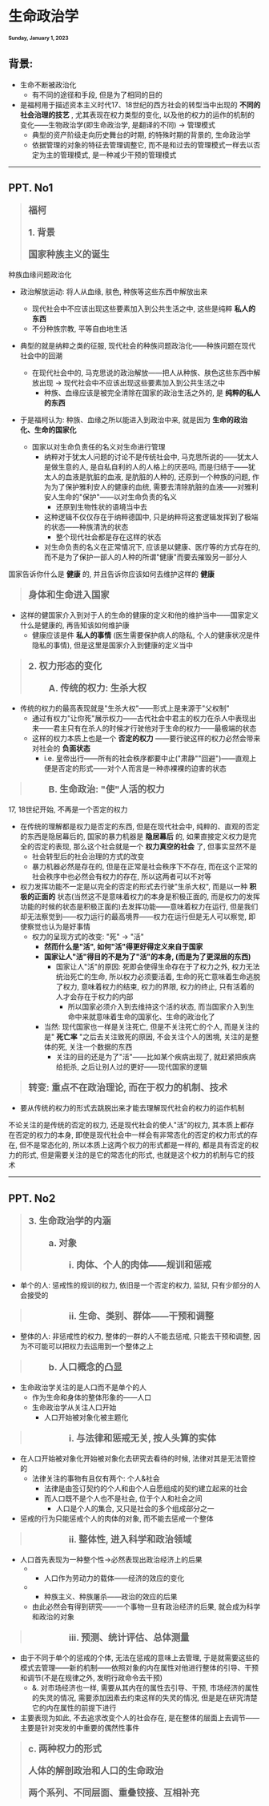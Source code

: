 # 生命政治学

<font size = 1>**Sunday, January 1, 2023**</font>

## 背景: 
- 生命不断被政治化
  - 有不同的途径和手段, 但是为了相同的目的
- 是福柯用于描述资本主义时代17、18世纪的西方社会的转型当中出现的 **不同的社会治理的技艺** , 尤其表现在权力类型的变化, 以及他的权力的运作的机制的变化——生物政治学(即生命政治学, 是翻译的不同) → 管理模式
  - 典型的资产阶级走向历史舞台的时期, 的特殊时期的背景的, 生命政治学
  - 依据管理的对象的特征去管理调整它, 而不是和过去的管理模式一样去以否定为主的管理模式, 是一种减少干预的管理模式

---

## PPT. No1

> <font size = 4>
> 
> **福柯**
> 
> **1. 背景**
> 
> **国家种族主义的诞生**
> 
> </font>

种族血缘问题政治化
- 政治解放运动: 将人从血缘, 肤色, 种族等这些东西中解放出来
  - 现代社会中不应该出现这些要素加入到公共生活之中, 这些是纯粹 **私人的东西**
  - 不分种族宗教, 平等自由地生活

- 典型的就是纳粹之类的征服, 现代社会的种族问题政治化——种族问题在现代社会中的回潮
  - 在现代社会中的, 马克思说的政治解放——把人从种族、肤色这些东西中解放出现 → 现代社会中不应该出现这些要素加入到公共生活之中
    - 种族、血缘应该是被完全清除在国家的政治生活之外的, 是 **纯粹的私人的东西** 
- 于是福柯认为: 种族、血缘之所以能进入到政治中来, 就是因为 **生命的政治化、生命的国家化**
  - 国家以对生命负责任的名义对生命进行管理
    - 纳粹对于犹太人问题的讨论不是传统社会中, 马克思所说的——犹太人是做生意的人, 是自私自利的人的人格上的厌恶吗, 而是归结于——犹太人的血液是肮脏的血液, 是肮脏的人种的, 还原到一个种族的问题, 作为为了保护雅利安人的健康的血统, 需要去清除肮脏的血液——对雅利安人生命的"保护"——以对生命负责的名义
      - 还原到生物性状的语境当中去
    - 这种逻辑不仅仅存在于纳粹德国中, 只是纳粹将这套逻辑发挥到了极端的状态——种族清洗的状态
      - 整个现代社会都是存在这样的状态
    - 对生命负责的名义在正常情况下, 应该是以健康、医疗等的方式存在的, 而不是为了保护一部人的人种的所谓"健康"而要去摧毁另一部分人

国家告诉你什么是 **健康** 的, 并且告诉你应该如何去维护这样的 **健康**

> <font size = 4>
> 
> **身体和生命进入国家**
> 
> </font>

- 这样的健国家介入到对于人的生命的健康的定义和他的维护当中——国家定义什么是健康的, 再告知该如何维护康
  - 健康应该是件 **私人的事情** (医生需要保护病人的隐私, 个人的健康状况是件隐私的事情), 但是这里是国家介入到健康的定义当中

> <font size = 4>
> 
> **2. 权力形态的变化**
> 
> &nbsp; &nbsp; &nbsp; &nbsp; **A. 传统的权力: 生杀大权**
> 
> </font>
- 传统的权力的最高表现就是"生杀大权"——形式上是来源于"父权制"
  - 通过有权力"让你死"展示权力——古代社会中君主的权力在杀人中表现出来——君主只有在杀人的时候才行驶他对于生命的权力——最极端的状态
  - 这样的权力本质上也是一个 **否定的权力** ——要行驶这样的权力必然会带来对社会的 **负面状态**
    - i.e. 皇帝出行——所有的社会秩序都要中止("肃静""回避")——直观上便是否定的形式——对个人而言是一种赤裸裸的迫害的状态

> <font size = 4>
> 
> &nbsp; &nbsp; &nbsp; &nbsp; **B. 生命政治: "使"人活的权力**
> 
> </font>

17, 18世纪开始, 不再是一个否定的权力

- 在传统的理解都是权力是否定的东西, 但是在现代社会中, 纯粹的、直观的否定的东西是隐居幕后的, 国家的暴力机器是 **隐居幕后** 的, 如果直接定义权力是完全的否定的表现, 那么这个社会就是一个 **权力真空的社会** 了, 但事实显然不是
  - 社会转型后的社会治理的方式的改变
  - 暴力机器必然是存在的, 但是在正常是社会秩序下不存在, 而在这个正常的社会秩序中也必然会有权力的存在, 所以这两者可以不对等
- 权力发挥功能不一定是以完全的否定的形式去行驶"生杀大权", 而是以一种 **积极的正面的** 状态(当然这不是意味着权力的本身是积极正面的, 而是权力的发挥功能的时候的状态是积极正面的)去发挥功能——意味着权力在运行, 但是我们却无法察觉到——权力运行的最高境界——权力在运行但是无人可以察觉, 即使察觉也认为是好事情
  - 权力的呈现方式的改变: "死" → "活"
    - **然而什么是"活", 如何"活"得更好得定义来自于国家**
    - **国家让人"活"得目的不是为了"活"的本身, (而是为了更深层的东西)**
      - 国家让人"活"的原因: 死即会使得生命存在于了权力之外, 权力无法统治死亡的生命, 所以权力必须要活着, 生命的死亡意味着生命逃脱了权力, 意味着权力的结束, 权力的界限, 权力的终止, 只有活着的人才会存在于权力的内部
        - 所以国家必须介入到去维持这个活的状态, 而当国家介入到生命中来就意味着生命的国家化、生命的政治化了
    - 当然: 现代国家也一样是关注死亡, 但是不关注死亡的个人, 而是关注的是" **死亡率** "之后去关注致死的原因, 不会关注个人的困境, 关注的是整体的死, 关注一个数据的东西
      - 关注的目的还是为了"活"——比如某个疾病出现了, 就赶紧把疾病给扼杀, 之后让别人过的更好——现代国家的逻辑

> <font size = 4>
> 
> **转变: 重点不在政治理论, 而在于权力的机制、技术**
> 
> </font>

- 要从传统的权力的形式去跳脱出来才能去理解现代社会的权力的运作机制

不论关注的是传统的否定的权力, 还是现代社会的使人"活"的权力, 其本质上都存在否定的权力的本身, 即使是现代社会中一样会有非常态化的否定的权力形式的存在, 但不是常态化的, 所以本质上这两个权力的形式都是一样的, 都是具有否定的权力的形式, 但是需要关注的是它的常态化的形式, 也就是这个权力的机制与它的技术

---

## PPT. No2

> <font size = 4>
> 
> **3. 生命政治学的内涵**
> 
> &nbsp; &nbsp; &nbsp; &nbsp; **a. 对象**
> 
> &nbsp; &nbsp; &nbsp; &nbsp; &nbsp; &nbsp; &nbsp; &nbsp; **i. 肉体、个人的肉体——规训和惩戒**
> 
> </font>

- 单个的人: 惩戒性的规训的权力, 依旧是一个否定的权力, 监狱, 只有少部分的人会接受的

> <font size = 4>
> 
> &nbsp; &nbsp; &nbsp; &nbsp; &nbsp; &nbsp; &nbsp; &nbsp; **ii. 生命、类别、群体——干预和调整**
> 
> </font>

- 整体的人: 非惩戒性的权力, 整体的一群的人不能去惩戒, 只能去干预和调整, 因为不可能可以把权力去运用到一个整体之上

> <font size = 4>
> 
> &nbsp; &nbsp; &nbsp; &nbsp; **b. 人口概念的凸显**
> 
> </font>

- 生命政治学关注的是人口而不是单个的人
  - 作为生命和身体的整体形象的——人口
  - 生命政治学从关注人口开始
    - 人口开始被对象化被主题化

> <font size = 4>
> 
> &nbsp; &nbsp; &nbsp; &nbsp; &nbsp; &nbsp; &nbsp; &nbsp; **i. 与法律和惩戒无关, 按人头算的实体**
> 
> </font>

- 在人口开始被对象化开始被对象化去研究去看待的时候, 法律对其是无法管控的
  - 法律关注的事物有且仅有两个: 个人&社会
    - 法律是由签订契约的个人和由个人自愿组成的契约建立起来的社会
    - 而人口既不是个人也不是社会, 位于个人和社会之间
      - 人口是个人的集合, 又只是社会的多个组成部分之一
- 惩戒的行为只能惩戒个人的肉体的对象, 而不能去惩戒一个整体

> <font size = 4>
> 
> &nbsp; &nbsp; &nbsp; &nbsp; &nbsp; &nbsp; &nbsp; &nbsp; **ii. 整体性, 进入科学和政治领域**
> 
> </font>

- 人口首先表现为一种整个性→必然表现出政治经济上的后果
  - - 人口作为劳动力的载体——经济的效应的变化
  - - 种族主义、种族屠杀——政治的效应的后果
  - 由此必然会有得到研究——一个事物一旦有政治经济的后果, 就会成为科学和政治的对象

> <font size = 4>
> 
> &nbsp; &nbsp; &nbsp; &nbsp; &nbsp; &nbsp; &nbsp; &nbsp; **iii. 预测、统计评估、总体测量**
> 
> </font>

- 由于不同于单个的惩戒的个体, 无法在惩戒的意味上去管理, 于是就需要这些的模式去管理——新的机制——依照对象的内在属性对他进行整体的引导、干预和调节(不是在规律之外, 发明行政命令去干预)
  - &. 对市场经济也一样, 需要从其内在的属性去引导、干预, 市场经济的属性的失灵的情况, 需要添加因素去约束这样的失灵的情况, 但是是在研究清楚它的内在属性的前提下进行
- 主要表现为如此, 不去追求改变个人的社会存在, 是在整体的层面上去调节——主要是针对突发的中重要的偶然性事件

> <font size = 4>
> 
> **c. 两种权力的形式**
> 
> **人体的解剖政治和人口的生命政治**
> 
> **两个系列、不同层面、重叠铰接、互相补充**
> 
> </font>